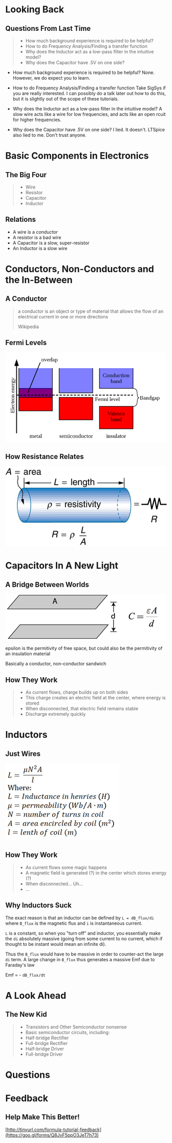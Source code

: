 # Looking Back

## Questions From Last Time
> - How much background experience is required to be helpful?
> - How to do Frequency Analysis/Finding a transfer function
> - Why does the Inductor act as a low-pass filter in the intuitive model?
> - Why does the Capacitor have .5V on one side?

<div class="notes">

- How much background experience is required to be helpful?
None. However, we do expect you to learn. 

- How to do Frequency Analysis/Finding a transfer function
Take SigSys if you are really interested. I can possibly do a talk later
out how to do this, but it is slightly out of the scope of these tutorials.

- Why does the Inductor act as a low-pass filter in the intuitive model?
A slow wire acts like a wire for low frequencies, and acts like an open
rcuit for higher frequencies.

- Why does the Capacitor have .5V on one side?
I lied. It doesn't. LTSpice also lied to me. Don't trust anyone.

</div>

# Basic Components in Electronics

## The Big Four

> - Wire
> - Resistor
> - Capacitor
> - Inductor

<div class="notes">
</div>

## Relations

- A wire is a *conductor*
- A resistor is a bad wire
- A Capacitor is a slow, super-resistor
- An Inductor is a slow wire

# Conductors, Non-Conductors and the In-Between

## A Conductor

> a conductor is an object or type of material that allows the flow of an electrical current in one or more directions
>
> Wikipedia

## Fermi Levels

![](images/fermi.png)

## How Resistance Relates

![](images/resistance.jpeg)

# Capacitors In A New Light

## A Bridge Between Worlds
![](images/capacitance.png)

<div class="notes">
epsilon is the permitivity of free space, but could also be the permitivity of
an insulation material

Basically a conductor, non-conductor sandwich
</div>

## How They Work

> - As current flows, charge builds up on both sides
> - This charge creates an electric field at the center, where energy is stored
> - When disconnected, that electric field remains stable
> - Discharge extremely quickly

# Inductors

## Just Wires
![](images/inductance.jpg)

## How They Work

> - As current flows some magic happens
> - A magnetic field is generated (?) in the center which stores energy (?)
> - When disconnected... Uh...
> - ...

## Why Inductors Suck

<div class="notes">

The exact reason is that an inductor can be defined by `L = dB_flux/di` 
where `B_flux` is the magnetic flux and `i` is instantaneous current. 

`L` is a constant, so when you "turn off" and inductor, you essentially make the `di` absolutely massive (going from some current to no current, which if thought to be instant would mean an infinite di). 

Thus the `B_flux` would have to be massive in order to counter-act the large `di` term. A large change in `B_flux` thus generates a massive Emf due to Faraday's law

Emf = - `dB_flux/dt`

</div>

# A Look Ahead

## The New Kid

> - Transistors and Other Semiconductor nonsense
> - Basic semiconductor circuits, including:
> - Half-bridge Rectifier
> - Full-bridge Rectifier
> - Half-bridge Driver
> - Full-bridge Driver

# Questions

# Feedback

## Help Make This Better!

[http://tinyurl.com/formula-tutorial-feedback](https://goo.gl/forms/Q8JvF5ppO3JeT7h73)

